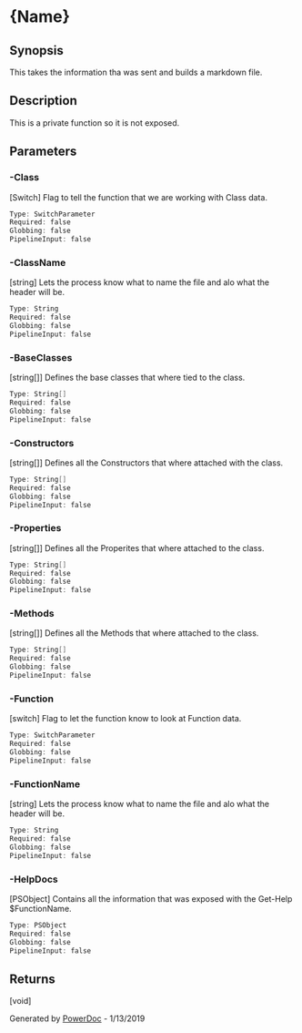 # {Name}

## Synopsis

This takes the information tha was sent and builds a markdown file.

## Description

This is a private function so it is not exposed.

## Parameters

### -Class

[Switch] Flag to tell the function that we are working with Class data.
```PowerShell
Type: SwitchParameter
Required: false
Globbing: false
PipelineInput: false
```

### -ClassName

[string] Lets the process know what to name the file and alo what the header will be.
```PowerShell
Type: String
Required: false
Globbing: false
PipelineInput: false
```

### -BaseClasses

[string[]] Defines the base classes that where tied to the class.
```PowerShell
Type: String[]
Required: false
Globbing: false
PipelineInput: false
```

### -Constructors

[string[]] Defines all the Constructors that where attached with the class.
```PowerShell
Type: String[]
Required: false
Globbing: false
PipelineInput: false
```

### -Properties

[string[]] Defines all the Properites that where attached to the class.
```PowerShell
Type: String[]
Required: false
Globbing: false
PipelineInput: false
```

### -Methods

[string[]] Defines all the Methods that where attached to the class.
```PowerShell
Type: String[]
Required: false
Globbing: false
PipelineInput: false
```

### -Function

[switch] Flag to let the function know to look at Function data.
```PowerShell
Type: SwitchParameter
Required: false
Globbing: false
PipelineInput: false
```

### -FunctionName

[string] Lets the process know what to name the file and alo what the header will be.
```PowerShell
Type: String
Required: false
Globbing: false
PipelineInput: false
```

### -HelpDocs

[PSObject] Contains all the information that was exposed with the Get-Help $FunctionName.
```PowerShell
Type: PSObject
Required: false
Globbing: false
PipelineInput: false
```

## Returns

[void]

Generated by [PowerDoc](https://github.com/luther38/PowerDoc) - 1/13/2019
